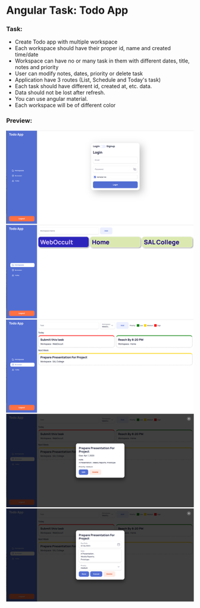 # Angular Task: Todo App

### Task: 
- Create Todo app with multiple workspace
- Each workspace should have their proper id, name and created time/date
- Workspace can have no or many task in them with different dates, title, notes and priority
- User can modify notes, dates, priority or delete task
- Application have 3 routes (List, Schedule and Today's task)
- Each task should have different id, created at, etc. data.
- Data should not be lost after refresh.
- You can use angular material.
- Each workspace will be of different color

### Preview:
![](README_ASSETS/angular_todo_img1.png)
![](README_ASSETS/angular_todo_img2.png)
![](README_ASSETS/angular_todo_img3.png)
![](README_ASSETS/angular_todo_img4.png)
![](README_ASSETS/angular_todo_img5.png)